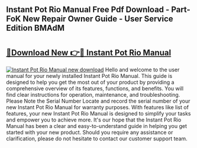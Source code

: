 ## Instant Pot Rio Manual Free Pdf Download - Part-FoK New Repair Owner Guide - User Service Edition BMAdM

# <h2><a href="http://bc16143.oget.top/?id=Instant+Pot+Rio+Manual">🔗Download New 👉🔴 Instant Pot Rio Manual</a></h2>

[![Instant Pot Rio Manual new download](https://i.imgur.com/5g1atiW.png)](http://bc16143.oget.top/?id=Instant+Pot+Rio+Manual)
Hello and welcome to the user manual for your newly installed Instant Pot Rio Manual. This guide is designed to help you get the most out of your product by providing a comprehensive overview of its features, functions, and benefits. You will find clear instructions for operation, maintenance, and troubleshooting. Please Note the Serial Number Locate and record the serial number of your new Instant Pot Rio Manual for warranty purposes. With features like list of features, your new Instant Pot Rio Manual is designed to simplify your tasks and empower you to achieve more. It's our hope that the Instant Pot Rio Manual has been a clear and easy-to-understand guide in helping you get started with your new product. Should you require any assistance or clarification, please do not hesitate to contact our customer support team.
